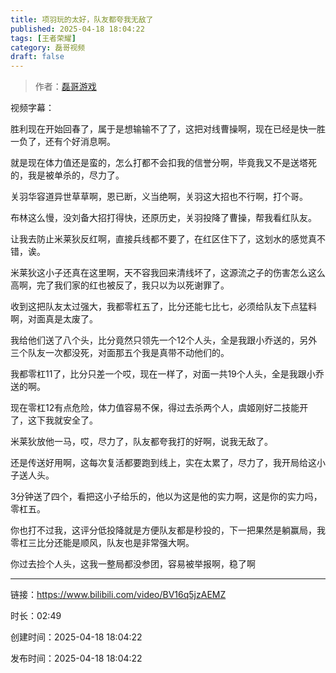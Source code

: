 ```yaml
---
title: 项羽玩的太好，队友都夸我无敌了
published: 2025-04-18 18:04:22
tags: [王者荣耀]
category: 磊哥视频
draft: false
---
```



> 作者：[磊哥游戏](https://space.bilibili.com/268941858?spm_id_from=333.788.upinfo.head.click)

视频字幕：

胜利现在开始回春了，属于是想输输不了了，这把对线曹操啊，现在已经是快一胜一负了，还有个好消息啊。

就是现在体力值还是蛮的，怎么打都不会扣我的信誉分啊，毕竟我又不是送塔死的，我是被单杀的，尽力了。

关羽华容道异世草草啊，恩已断，义当绝啊，关羽这大招也不行啊，打个哥。

布林这么慢，没刘备大招打得快，还原历史，关羽投降了曹操，帮我看红队友。

让我去防止米莱狄反红啊，直接兵线都不要了，在红区住下了，这划水的感觉真不错，诶。

米莱狄这小子还真在这里啊，天不容我回来清线坏了，这源流之子的伤害怎么这么高啊，完了我们家的红也被反了，我只以为以死谢罪了。

收到这把队友太过强大，我都零杠五了，比分还能七比七，必须给队友下点猛料啊，对面真是太废了。

我给他们送了八个头，比分竟然只领先一个12个人头，全是我跟小乔送的，另外三个队友一次都没死，对面那五个我是真带不动他们的。

我都零杠11了，比分只差一个哎，现在一样了，对面一共19个人头，全是我跟小乔送的啊。

现在零杠12有点危险，体力值容易不保，得过去杀两个人，虞姬刚好二技能开了，这下我就安全了。

米莱狄放他一马，哎，尽力了，队友都夸我打的好啊，说我无敌了。

还是传送好用啊，这每次复活都要跑到线上，实在太累了，尽力了，我开局给这小子送人头。

3分钟送了四个，看把这小子给乐的，他以为这是他的实力啊，这是你的实力吗，零杠五。

你也打不过我，这评分低投降就是方便队友都是秒投的，下一把果然是躺赢局，我零杠三比分还能是顺风，队友也是非常强大啊。

你过去捡个人头，这我一整局都没参团，容易被举报啊，稳了啊

---


链接：https://www.bilibili.com/video/BV16q5jzAEMZ



时长：02:49

创建时间：2025-04-18 18:04:22

发布时间：2025-04-18 18:04:22

